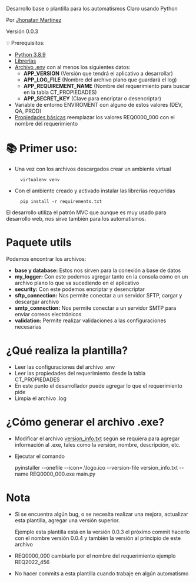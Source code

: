 Desarrollo base o plantilla para los automatismos Claro usando Python

Por [Jhonatan Martínez](mailto:martinezjha@globalhitss.com)

Versión 0.0.3

💡 Prerequisitos:

- [Python 3.8.9](https://www.python.org/downloads/release/python-389/)
- [Librerías](requirements.txt)
- [Archivo .env](.env) con al menos los siguientes datos:
  - **APP_VERSION** (Versión que tendrá el aplicativo a desarrollar)
  - **APP_LOG_FILE** (Nombre del archivo plano que guardará el log)
  - **APP_REQUIREMENT_NAME** (Nombre del requerimiento para buscar en la tabla CT_PROPIEDADES)
  - **APP_SECRET_KEY** (Clave para encriptar o desencriptar)
- Variable de entorno ENVIROMENT con alguno de estos valores (DEV, QA, PROD)
- [Propiedades básicas](properties.sql) reemplazar los valores REQ0000_000 con el nombre del requerimiento

# 📚 Primer uso:
- Una vez con los archivos descargados crear un ambiente virtual
    
        virtualenv venv

- Con el ambiente creado y activado instalar las librerías requeridas

        pip install -r requirements.txt

El desarrollo utiliza el patrón MVC que aunque es muy usado para desarrollo web, 
nos sirve también para los automatismos.

# Paquete utils 
Podemos encontrar los archivos:
- **base y database:** Estos nos sirven para la conexión a base de datos
- **my_logger:** Con este podemos agregar tanto en la consola como en un archivo plano lo que va sucediendo en el aplicativo
- **security:** Con este podemos encriptar y desencriptar
- **sftp_connection:** Nos permite conectar a un servidor SFTP, cargar y descargar archivo
- **smtp_connection:** Nos permite conectar a un servidor SMTP para enviar correos electrónicos
- **validation:** Permite realizar validaciones a las configuraciones necesarias

# ¿Qué realiza la plantilla?
- Leer las configuraciones del archivo .env
- Leer las propiedades del requerimiento desde la tabla CT_PROPIEDADES
- En este punto el desarrollador puede agregar lo que el requerimiento pide
- Limpia el archivo .log

# ¿Cómo generar el archivo .exe?
- Modificar el archivo [version_info.txt](version_info.txt) según se requiera para agregar información al .exe, tales como la versión, nombre, descripción, etc. 
- Ejecutar el comando
      
    pyinstaller --onefile --icon=.\logo.ico --version-file version_info.txt --name REQ0000_000.exe main.py

# Nota

- Si se encuentra algún bug, o se necesita realizar una mejora, actualizar esta plantilla, agregar una versión superior.
  
  Ejemplo esta plantilla está en la versión 0.0.3 el próximo commit hacerlo con el nombre versión 0.0.4 y también la versión al principio de este archivo
- REQ0000_000 cambiarlo por el nombre del requerimiento ejemplo REQ2022_456
- No hacer commits a esta plantilla cuando trabaje en algún automatismo
